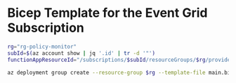 # Bicep Template for the Event Grid Subscription

```bash
rg="rg-policy-monitor"
subId=$(az account show | jq '.id' | tr -d '"')
functionAppResourceId="/subscriptions/$subId/resourceGroups/$rg/providers/Microsoft.Web/sites/typolicymon/functions/PolicyMonitor"

az deployment group create --resource-group $rg --template-file main.bicep --parameters functionAppResourceId=$functionAppResourceId

```

